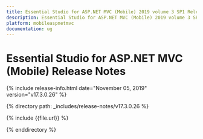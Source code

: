 ```yaml
---
title: Essential Studio for ASP.NET MVC (Mobile) 2019 volume 3 SP1 Release Notes  
description: Essential Studio for ASP.NET MVC (Mobile) 2019 volume 3 SP1 Release Notes  
platform: mobileaspnetmvc
documentation: ug
---
```


# Essential Studio for ASP.NET MVC (Mobile)  Release Notes  

{% include release-info.html date="November 05, 2019"  version="v17.3.0.26" %} 


{% directory path: _includes/release-notes/v17.3.0.26 %}

{% include {{file.url}} %}

{% enddirectory %}